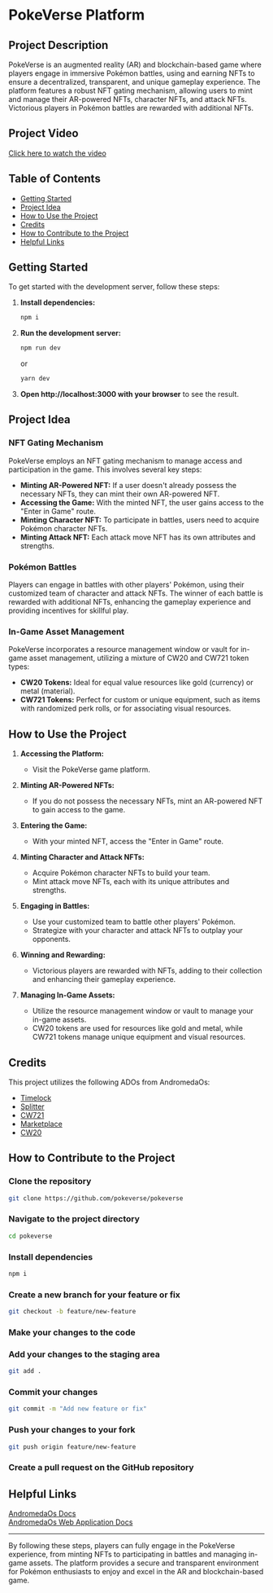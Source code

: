 # PokeVerse Platform

## Project Description

PokeVerse is an augmented reality (AR) and blockchain-based game where players engage in immersive Pokémon battles, using and earning NFTs to ensure a decentralized, transparent, and unique gameplay experience. The platform features a robust NFT gating mechanism, allowing users to mint and manage their AR-powered NFTs, character NFTs, and attack NFTs. Victorious players in Pokémon battles are rewarded with additional NFTs.

## Project Video

[Click here to watch the video](#)

## Table of Contents

- [Getting Started](#getting-started)
- [Project Idea](#project-idea)
- [How to Use the Project](#how-to-use-the-project)
- [Credits](#credits)
- [How to Contribute to the Project](#how-to-contribute-to-the-project)
- [Helpful Links](#helpful-links)

## Getting Started

To get started with the development server, follow these steps:

1. **Install dependencies:**

   ```bash
   npm i
   ```

2. **Run the development server:**

   ```bash
   npm run dev
   ```

   or

   ```bash
   yarn dev
   ```

3. **Open http://localhost:3000 with your browser** to see the result.

## Project Idea

### NFT Gating Mechanism

PokeVerse employs an NFT gating mechanism to manage access and participation in the game. This involves several key steps:

- **Minting AR-Powered NFT:** If a user doesn't already possess the necessary NFTs, they can mint their own AR-powered NFT.
- **Accessing the Game:** With the minted NFT, the user gains access to the "Enter in Game" route.
- **Minting Character NFT:** To participate in battles, users need to acquire Pokémon character NFTs.
- **Minting Attack NFT:** Each attack move NFT has its own attributes and strengths.

### Pokémon Battles

Players can engage in battles with other players' Pokémon, using their customized team of character and attack NFTs. The winner of each battle is rewarded with additional NFTs, enhancing the gameplay experience and providing incentives for skillful play.

### In-Game Asset Management

PokeVerse incorporates a resource management window or vault for in-game asset management, utilizing a mixture of CW20 and CW721 token types:

- **CW20 Tokens:** Ideal for equal value resources like gold (currency) or metal (material).
- **CW721 Tokens:** Perfect for custom or unique equipment, such as items with randomized perk rolls, or for associating visual resources.

## How to Use the Project

1. **Accessing the Platform:**

   - Visit the PokeVerse game platform.

2. **Minting AR-Powered NFTs:**

   - If you do not possess the necessary NFTs, mint an AR-powered NFT to gain access to the game.

3. **Entering the Game:**

   - With your minted NFT, access the "Enter in Game" route.

4. **Minting Character and Attack NFTs:**

   - Acquire Pokémon character NFTs to build your team.
   - Mint attack move NFTs, each with its unique attributes and strengths.

5. **Engaging in Battles:**

   - Use your customized team to battle other players' Pokémon.
   - Strategize with your character and attack NFTs to outplay your opponents.

6. **Winning and Rewarding:**

   - Victorious players are rewarded with NFTs, adding to their collection and enhancing their gameplay experience.

7. **Managing In-Game Assets:**
   - Utilize the resource management window or vault to manage your in-game assets.
   - CW20 tokens are used for resources like gold and metal, while CW721 tokens manage unique equipment and visual resources.

## Credits

This project utilizes the following ADOs from AndromedaOs:

- [Timelock](https://docs.andromedaprotocol.io/andromeda/andromeda-digital-objects/timelock)
- [Splitter](https://docs.andromedaprotocol.io/andromeda/andromeda-digital-objects/splitter)
- [CW721](https://docs.andromedaprotocol.io/andromeda/andromeda-digital-objects/cw721)
- [Marketplace](https://docs.andromedaprotocol.io/andromeda/andromeda-digital-objects/marketplace)
- [CW20](https://docs.andromedaprotocol.io/andromeda/andromeda-digital-objects/cw20)

## How to Contribute to the Project

### Clone the repository

```bash
git clone https://github.com/pokeverse/pokeverse
```

### Navigate to the project directory

```bash
cd pokeverse
```

### Install dependencies

```bash
npm i
```

### Create a new branch for your feature or fix

```bash
git checkout -b feature/new-feature
```

### Make your changes to the code

### Add your changes to the staging area

```bash
git add .
```

### Commit your changes

```bash
git commit -m "Add new feature or fix"
```

### Push your changes to your fork

```bash
git push origin feature/new-feature
```

### Create a pull request on the GitHub repository

## Helpful Links

[AndromedaOs Docs](https://docs.andromedaprotocol.io/andromeda) <br>
[AndromedaOs Web Application Docs](https://docs.andromedaprotocol.io/guides)

---

By following these steps, players can fully engage in the PokeVerse experience, from minting NFTs to participating in battles and managing in-game assets. The platform provides a secure and transparent environment for Pokémon enthusiasts to enjoy and excel in the AR and blockchain-based game.
